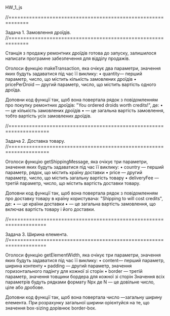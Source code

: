 HW_1_js

//=============================================================

Задача 1. Замовлення дроїдів.
//=============================================================

Станція з продажу ремонтних дроїдів готова до запуску, залишилося написати
програмне забезпечення для відділу продажів.

Оголоси функцію makeTransaction, яка очікує два параметри, значення яких будуть
задаватися під час її виклику: • quantity— перший параметр, число, що містить
кількість замовлених дроїдів • pricePerDroid — другий параметр, число, що
містить вартість одного дроїда.

Доповни код функції так, щоб вона повертала рядок з повідомленням про покупку
ремонтних дроїдів: "You ordered <quantity> droids worth <totalPrice> credits!",
де: • <quantity> — це кількість замовлених дроїдів • <totalPrice> — це загальна
вартість замовлення, тобто вартість усіх замовлених дроїдів.

//====================================================================

Задача 2. Доставка товару.
//====================================================================

Оголоси функцію getShippingMessage, яка очікує три параметри, значення яких
будуть задаватися під час її виклику: • country — перший параметр, рядок, що
містить країну доставки • price — другий параметр, число, що містить загальну
вартість товару • deliveryFee — третій параметр, число, що містить вартість
доставки товару.

Доповни код функції так, щоб вона повертала рядок з повідомленням про доставку
товару в країну користувача: "Shipping to <country> will cost <totalPrice>
credits", де: • <country> — це країни доставки • <totalPrice> — це загальна
вартість замовлення, що включає вартість товару і його доставки.

//===================================================================

Задача 3. Ширина елемента.
//===================================================================

Оголоси функцію getElementWidth, яка очікує три параметри, значення яких будуть
задаватися під час її виклику: • content— перший параметр, ширина контенту •
padding — другий параметр, значення горизонтального падінгу для кожної зі сторін
• border — третій параметр, значення товщини бордера для кожної зі сторін
Значення всіх параметрів будуть рядками формату Npx де N — це довільне число,
ціле або дробове.

Доповни код функції так, щоб вона повертала число —загальну ширину елемента. При
розрахунку загальної ширини орієнтуйся на те, що значення box-sizing дорівнює
border-box.
